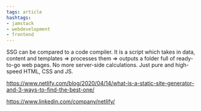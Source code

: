 ```yaml
---
tags: article
hashtags:
- jamstack
- webdevelopment
- frontend
---
```


SSG can be compared to a code compiler. It is a script which takes in data, content and templates => processes them => outputs a folder full of ready-to-go web pages. No more server-side calculations. Just pure and high-speed HTML, CSS and JS.

https://www.netlify.com/blog/2020/04/14/what-is-a-static-site-generator-and-3-ways-to-find-the-best-one/

https://www.linkedin.com/company/netlify/
